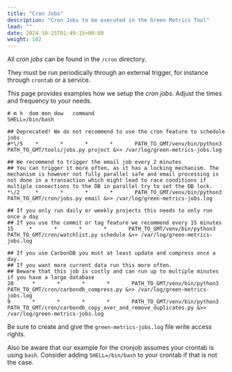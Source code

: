 ```yaml
---
title: "Cron Jobs"
description: "Cron Jobs to be executed in the Green Metrics Tool"
lead: ""
date: 2024-10-25T01:49:15+00:00
weight: 102
---
```


All *cron jobs* can be found in the `/cron` directory.

They must be run periodically through an external trigger, for instance through `crontab` or a service.

This page provides examples how we setup the *cron jobs*. Adjust the times and frequency to your needs.

```
# m h  dom mon dow   command
SHELL=/bin/bash

## Deprecated! We do not recommend to use the cron feature to schedule jobs
#*\/5    *       *       *       *       PATH_TO_GMT/venv/bin/python3 PATH_TO_GMT/tools/jobs.py project &>> /var/log/green-metrics-jobs.log

## We recommend to trigger the email job every 2 minutes
## You can trigger it more often, as it has a locking mechanism. The mechanism is however not fully parallel safe and email processing is not done in a transaction which might lead to race conditions if multiple connections to the DB in parallel try to set the DB lock.
*\/2     *       *       *       *       PATH_TO_GMT/venv/bin/python3 PATH_TO_GMT/cron/jobs.py email &>> /var/log/green-metrics-jobs.log

## If you only run daily or weekly projects this needs to only run once a day
## If you use the commit or tag feature we recommend every 15 minutes
15     *       *       *       *       PATH_TO_GMT/venv/bin/python3 PATH_TO_GMT/cron/watchlist.py schedule &>> /var/log/green-metrics-jobs.log

## If you use CarbonDB you must at least update and compress once a day. 
## If you want more current data run this more often.
## Beware that this job is costly and can run up to multiple minutes if you have a large database
20      *       *       *       *       PATH_TO_GMT/venv/bin/python3 PATH_TO_GMT/cron/carbondb_compress.py &>> /var/log/green-metrics-jobs.log
9       *       *       *       *       PATH_TO_GMT/venv/bin/python3 PATH_TO_GMT/cron/carbondb_copy_over_and_remove_duplicates.py &>> /var/log/green-metrics-jobs.log

```

Be sure to create and give the `green-metrics-jobs.log` file write access rights.

Also be aware that our example for the cronjob assumes your crontab is using `bash`.
Consider adding `SHELL=/bin/bash` to your crontab if that is not the case.
